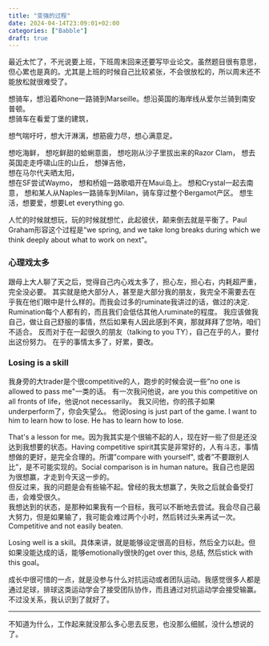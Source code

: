 ```yaml
---
title: "变强的过程"
date: 2024-04-14T23:09:01+02:00
categories: ["Babble"]
draft: true
---
```


最近太忙了，不光说要上班，下班周末回来还要写毕业论文。虽然题目很有意思，但心累也是真的。尤其是上班的时候自己比较紧张，不会很放松的，所以周末还不能放松就很难受了。  

想骑车，想沿着Rhone一路骑到Marseille。想沿英国的海岸线从爱尔兰骑到南安普顿。  
想骑车在看爱丁堡的建筑， 

想气喘吁吁，想大汗淋漓，想筋疲力尽，想心满意足。  

想吃海鲜，
想吃鲜甜的蛤蜊意面，
想吃刚从沙子里拔出来的Razor Clam，
想去英国走走呼啸山庄的山丘，
想弹吉他，  
想在马尔代夫晒太阳，  
想在SF尝试Waymo，
想和桥姐一路歌唱开在Maui岛上。
想和Crystal一起去南意，
想和某人从Naples一路骑车到Milan，骑车穿过整个Bergamot产区。
想生活，想要爱，想要Let everything go.

人忙的时候就想玩，玩的时候就想忙，此起彼伏，颠来倒去就是平衡了。Paul Graham形容这个过程是“we spring, and we take long breaks during which we think deeply about what to work on next”。

### 心理戏太多
跟母上大人聊了天之后，觉得自己内心戏太多了，担心左，担心右，内耗超严重，完全没必要。
其实就是绝大部分人，甚至是大部分我的朋友，我完全不需要去在乎我在他们眼中是什么样的。而我会过多的ruminate我讲过的话，做过的决定. Rumination每个人都有的，而且我们会低估其他人ruminate的程度。
我应该做我自己，做让自己舒服的事情，然后如果有人因此感到不爽，那就拜拜了您呐，咱们不适合。
反而对于在一起很久的朋友（talking to you TY），自己在乎的人，要付出这份努力。
在乎的事情太多了，好累，要改。

### Losing is a skill 
我身旁的大trader是个很competitive的人，跑步的时候会说一些”no one is allowed to pass me"一类的话。
有一次我问他说，are you this competitive on all fronts of life，他说not necessarily。
我又问他，你的孩子如果underperform了，你会失望么。
他说losing is just part of the game. I want to him to learn how to lose. He has to learn how to lose. 

That's a lesson for me。因为我其实是个很输不起的人，现在好一些了但是还没达到我想要的状态。Having competitive spirit其实是非常好的，人有斗志，事情想做的更好，是完全合理的。所谓”compare with yourself", 或者”不要跟别人比”，是不可能实现的。Social comparison is in human nature。我自己也是因为很想赢，才走到今天这一步的。  
但反过来，我的问题是会有些输不起。曾经的我太想赢了，失败之后就会备受打击，会难受很久。  
我想达到的状态，是那种如果我有一个目标，我可以不断地去尝试。我会尽自己最大努力，但是如果输了，我可能会难过两个小时，然后转过头来再试一次。  
Competitive and not easily beaten. 

Losing well is a skill。具体来讲，就是能够设定很高的目标，然后全力以赴。但如果没能达成的话，能够emotionally很快的get over this, 总结, 然后stick with this goal。

成长中很可惜的一点，就是没参与什么对抗运动或者团队运动。我感觉很多人都是通过足球，排球这类运动学会了接受团队协作，而且通过对抗运动学会接受输赢。不过没关系，我认识到了就好了。

----------

不知道为什么，工作起来就没那么多心思去反思，也没那么细腻，没什么想说的了。
